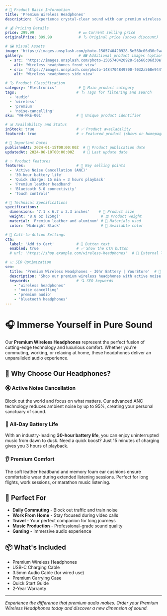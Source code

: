 ```yaml
---
# 📱 Product Basic Information
title: 'Premium Wireless Headphones'
description: 'Experience crystal-clear sound with our premium wireless headphones featuring active noise cancellation and 30-hour battery life.'

# 💰 Pricing Details
price: 299.99                    # 💵 Current selling price
originalPrice: 399.99            # 🏷️ Original price (shows discount)

# 🖼️ Visual Assets
image: 'https://images.unsplash.com/photo-1505740420928-5e560c06d30e?w=500&h=500&fit=crop'  # 📸 Main product image
gallery:                         # 🖼️ Additional product images (optional)
  - src: 'https://images.unsplash.com/photo-1505740420928-5e560c06d30e?w=800&h=600&fit=crop'
    alt: 'Wireless headphones front view'
  - src: 'https://images.unsplash.com/photo-1484704849700-f032a568e944?w=800&h=600&fit=crop' 
    alt: 'Wireless headphones side view'

# 🏷️ Product Classification
category: 'Electronics'          # 📂 Main product category
tags:                           # 🏷️ Tags for filtering and search
  - 'audio'
  - 'wireless'
  - 'premium'
  - 'noise-cancelling'
sku: 'WH-PRE-001'               # 🔢 Unique product identifier

# 📊 Availability and Status
inStock: true                   # ✅ Product availability
featured: true                  # ⭐ Featured product (shows on homepage)

# 📅 Important Dates
publishedAt: 2024-01-15T00:00:00Z  # 📅 Product publication date
updatedAt: 2024-06-10T00:00:00Z    # 📅 Last update date

# ✨ Product Features
features:                       # 🎯 Key selling points
  - 'Active Noise Cancellation (ANC)'
  - '30-hour battery life'
  - 'Quick charge: 15 min = 3 hours playback'
  - 'Premium leather headband'
  - 'Bluetooth 5.0 connectivity'
  - 'Touch controls'

# 🔧 Technical Specifications
specifications:
  dimensions: '7.1 x 6.7 x 3.3 inches'    # 📏 Product size
  weight: '8.8 oz (250g)'                  # ⚖️ Product weight
  material: 'Premium leather and aluminum' # 🧱 Materials used
  color: 'Midnight Black'                  # 🎨 Available color

# 🚀 Call-to-Action Settings
cta:
  label: 'Add to Cart'          # 🛒 Button text
  enabled: true                 # ✅ Show the CTA button
  # url: 'https://shop.example.com/wireless-headphones'  # 🔗 External link (optional)

# 📈 SEO Optimization
seo:
  title: 'Premium Wireless Headphones - 30hr Battery | YourStore'  # 📝 Custom page title
  description: 'Shop our premium wireless headphones with active noise cancellation, 30-hour battery, and crystal-clear sound quality.'  # 📝 Meta description
  keywords:                     # 🔍 SEO keywords
    - 'wireless headphones'
    - 'noise cancelling'
    - 'premium audio'
    - 'bluetooth headphones'
---
```


# 🎧 Immerse Yourself in Pure Sound

Our **Premium Wireless Headphones** represent the perfect fusion of cutting-edge technology and luxurious comfort. Whether you're commuting, working, or relaxing at home, these headphones deliver an unparalleled audio experience.

## 🌟 Why Choose Our Headphones?

### 🔇 **Active Noise Cancellation**
Block out the world and focus on what matters. Our advanced ANC technology reduces ambient noise by up to 95%, creating your personal sanctuary of sound.

### 🔋 **All-Day Battery Life**
With an industry-leading **30-hour battery life**, you can enjoy uninterrupted music from dawn to dusk. Need a quick boost? Just 15 minutes of charging gives you 3 hours of playback.

### 👂 **Premium Comfort**
The soft leather headband and memory foam ear cushions ensure comfortable wear during extended listening sessions. Perfect for long flights, work sessions, or marathon music listening.

## 🎵 Perfect For

- **Daily Commuting** - Block out traffic and train noise
- **Work From Home** - Stay focused during video calls
- **Travel** - Your perfect companion for long journeys  
- **Music Production** - Professional-grade sound quality
- **Gaming** - Immersive audio experience

## 📦 What's Included

- Premium Wireless Headphones
- USB-C Charging Cable
- 3.5mm Audio Cable (for wired use)
- Premium Carrying Case
- Quick Start Guide
- 2-Year Warranty

---

*Experience the difference that premium audio makes. Order your Premium Wireless Headphones today and discover a new dimension of sound.*